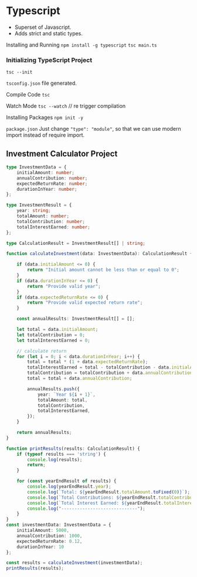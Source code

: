 # Typescript

- Superset of Javascript.
- Adds strict and static types.

Installing and Running
`npm install -g typescript`
`tsc main.ts`

### Initializing TypeScript Project

`tsc --init`

`tsconfig.json` file generated.

Compile Code
`tsc`

Watch Mode
`tsc --watch` // re trigger compilation

Installing Packages
`npm init -y`

`package.json`
Just change `"type": "module"`, so that we can use modern import instead of require import.

## Investment Calculator Project

```ts
type InvestmentData = {
    initialAmount: number;
    annualContribution: number;
    expectedReturnRate: number;
    durationInYear: number;
};

type InvestmentResult = {
    year: string;
    totalAmount: number;
    totalContribution: number;
    totalInterestEarned: number;
};

type CalculationResult = InvestmentResult[] | string;

function calculateInvestment(data: InvestmentData): CalculationResult {

    if (data.initialAmount <= 0) {
        return "Initial amount cannot be less than or equal to 0";
    }
    if (data.durationInYear <= 0) {
        return "Provide valid year";
    }
    if (data.expectedReturnRate <= 0) {
        return "Provide valid expected return rate";
    }

    const annualResults: InvestmentResult[] = [];

    let total = data.initialAmount;
    let totalContribution = 0;
    let totalInterestEarned = 0;

    // calculate return
    for (let i = 0; i < data.durationInYear; i++) {
        total = total * (1 + data.expectedReturnRate);
        totalInterestEarned = total - totalContribution - data.initialAmount;
        totalContribution = totalContribution + data.annualContribution;
        total = total + data.annualContribution;

        annualResults.push({
            year: `Year ${i + 1}`,
            totalAmount: total,
            totalContribution,
            totalInterestEarned,
        });
    }

    return annualResults;
}

function printResults(results: CalculationResult) {
    if (typeof results === 'string') {
        console.log(results);
        return;
    }

    for (const yearEndResult of results) {
        console.log(yearEndResult.year);
        console.log(`Total: ${yearEndResult.totalAmount.toFixed(0)}`);
        console.log(`Total Contributions: ${yearEndResult.totalContribution.toFixed(0)}`);
        console.log(`Total Interest Earned: ${yearEndResult.totalInterestEarned.toFixed(0)}`);
        console.log("-----------------------------");
    }
}
const investmentData: InvestmentData = {
    initialAmount: 5000,
    annualContribution: 1000,
    expectedReturnRate: 0.12,
    durationInYear: 10
};

const results = calculateInvestment(investmentData);
printResults(results);
```
